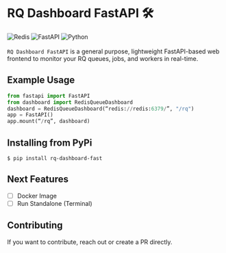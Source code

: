 # RQ Dashboard FastAPI <span>&#x1F6E0;</span>
  ![Redis](https://img.shields.io/badge/redis-%23DD0031.svg?style=for-the-badge&logo=redis&logoColor=white)
  ![FastAPI](https://img.shields.io/badge/FastAPI-005571?style=for-the-badge&logo=fastapi)
  ![Python](https://img.shields.io/badge/python-3670A0?style=for-the-badge&logo=python&logoColor=ffdd54)
<br />
<br />
`RQ Dashboard FastAPI` is a general purpose, lightweight FastAPI-based web frontend to monitor your RQ queues, jobs, and workers in real-time.

## Example Usage

```python
from fastapi import FastAPI
from dashboard import RedisQueueDashboard
dashboard = RedisQueueDashboard(“redis://redis:6379/”, "/rq")
app = FastAPI()
app.mount(“/rq”, dashboard)
```

## Installing from PyPi

```
$ pip install rq-dashboard-fast
```

## Next Features

- [ ] Docker Image
- [ ] Run Standalone (Terminal)

## Contributing

If you want to contribute, reach out or create a PR directly.
